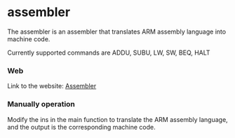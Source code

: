 # assembler

The assembler is an assembler that translates ARM assembly language into machine code.

Currently supported commands are ADDU, SUBU, LW, SW, BEQ, HALT

### Web

Link to the website: [Assembler](https://va.poncirus.site/assembler)

### Manually operation

Modify the ins in the main function to translate the ARM assembly language, and the output is the corresponding machine code.